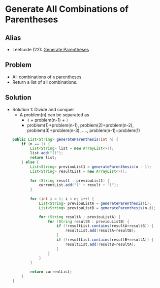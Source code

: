 # Generate All Combinations of Parentheses

## Alias
- Leetcode (22): [Generate Parentheses](https://leetcode.com/problems/generate-parentheses/)

## Problem
- All combinations of `n` parentheses.
- Return a list of all combinations.

## Solution
- Solution 1: Divide and conquer
   - A problem(n) can be separated as
      - `(` + problem(n-1) + `)`
      - problem(1)+problem(n-1), problem(2)+problem(n-2), problem(3)+problem(n-3), ...., problem(n-1)+problem(1)
  ```java
  public List<String> generateParenthesis(int n) {
      if (n == 1) {
          List<String> list = new ArrayList<>();
          list.add("()");
          return list;
      } else {
          List<String> previouList1 = generateParenthesis(n - 1);
          List<String> resultList = new ArrayList<>();
            
          for (String result : previouList1) {                         // Case 1: Add ( n-1 )
              currentList.add("(" + result + ")");
          }
            
          for (int i = 1; i < n; i++) {
              List<String> previouListA = generateParenthesis(i);      // Case 2: Add  merge(1,n-1), merge(2, n-2), ..., merge(n-1, 1)
              List<String> previouListB = generateParenthesis(n-i);

              for (String resultA : previouListA) {
                  for (String resultB : previouListB) {
                      if (!resultList.contains(resultA+resultB)) {
                          resultList.add(resultA+resultB);
                      }
                      if (!resultList.contains(resultB+resultA)) {
                          resultList.add(resultB+resultA);
                      }
                  }
              }
          }
            
          return currentList;
      }
  }
  ```
